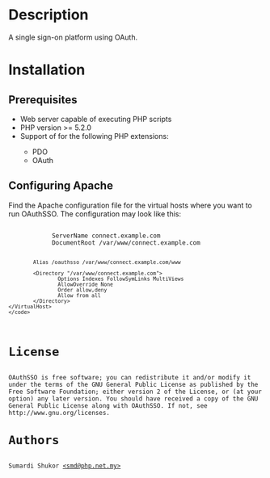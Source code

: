 <h1>Description</h1>
A single sign-on platform using OAuth.
<h1>Installation</h1>
<h2>Prerequisites</h2>
<ul>
	<li>Web server capable of executing PHP scripts</li>
	<li>PHP version >= 5.2.0</li>
	<li>Support of for the following PHP extensions:</li>
		<ul>
			<li>PDO</li>
			<li>OAuth</li>
		</ul>
</ul>
<h2>Configuring Apache</h2>
Find the Apache configuration file for the virtual hosts where you want to run OAuthSSO. The configuration may look like this:<br />
	<code>
	<VirtualHost *>
	        ServerName connect.example.com
	        DocumentRoot /var/www/connect.example.com
	
	        Alias /oauthsso /var/www/connect.example.com/www
	        
	        <Directory "/var/www/connect.example.com">
                    Options Indexes FollowSymLinks MultiViews
                    AllowOverride None
                    Order allow,deny
                    Allow from all
            </Directory>
	</VirtualHost>
	</code>
<h1>License</h1>
OAuthSSO is free software; you can redistribute it and/or modify it under the terms of the GNU General Public License as published by the Free Software Foundation; either version 2 of the License, or (at your option) any later version. You should have received a copy of the GNU General Public License along with OAuthSSO. If not, see http://www.gnu.org/licenses.
<h1>Authors</h1>
Sumardi Shukor <a href="mailto:smd@.php.net.my">&lt;smd@php.net.my&gt;</a>

